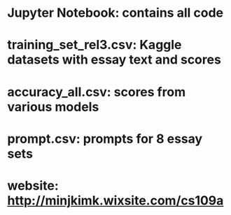 # Jupyter Notebook: contains all code
# training_set_rel3.csv: Kaggle datasets with essay text and scores
# accuracy_all.csv: scores from various models
# prompt.csv: prompts for 8 essay sets

# website: http://minjkimk.wixsite.com/cs109a
